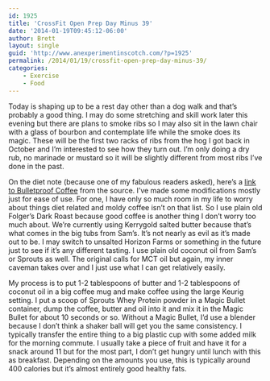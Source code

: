 ```yaml
---
id: 1925
title: 'CrossFit Open Prep Day Minus 39'
date: '2014-01-19T09:45:12-06:00'
author: Brett
layout: single
guid: 'http://www.anexperimentinscotch.com/?p=1925'
permalink: /2014/01/19/crossfit-open-prep-day-minus-39/
categories:
    - Exercise
    - Food
---
```


Today is shaping up to be a rest day other than a dog walk and that’s probably a good thing. I may do some stretching and skill work later this evening but there are plans to smoke ribs so I may also sit in the lawn chair with a glass of bourbon and contemplate life while the smoke does its magic. These will be the first two racks of ribs from the hog I got back in October and I’m interested to see how they turn out. I’m only doing a dry rub, no marinade or mustard so it will be slightly different from most ribs I’ve done in the past.

On the diet note (because one of my fabulous readers asked), here’s a [link to Bulletproof Coffee](http://www.bulletproofexec.com/how-to-make-your-coffee-bulletproof-and-your-morning-too/) from the source. I’ve made some modifications mostly just for ease of use. For one, I have only so much room in my life to worry about things diet related and moldy coffee isn’t on that list. So I use plain old Folger’s Dark Roast because good coffee is another thing I don’t worry too much about. We’re currently using Kerrygold salted butter because that’s what comes in the big tubs from Sam’s. It’s not nearly as evil as it’s made out to be. I may switch to unsalted Horizon Farms or something in the future just to see if it’s any different tasting. I use plain old coconut oil from Sam’s or Sprouts as well. The original calls for MCT oil but again, my inner caveman takes over and I just use what I can get relatively easily.

My process is to put 1-2 tablespoons of butter and 1-2 tablespoons of coconut oil in a big coffee mug and make coffee using the large Keurig setting. I put a scoop of Sprouts Whey Protein powder in a Magic Bullet container, dump the coffee, butter and oil into it and mix it in the Magic Bullet for about 10 seconds or so. Without a Magic Bullet, I’d use a blender because I don’t think a shaker ball will get you the same consistency. I typically transfer the entire thing to a big plastic cup with some added milk for the morning commute. I usually take a piece of fruit and have it for a snack around 11 but for the most part, I don’t get hungry until lunch with this as breakfast. Depending on the amounts you use, this is typically around 400 calories but it’s almost entirely good healthy fats.